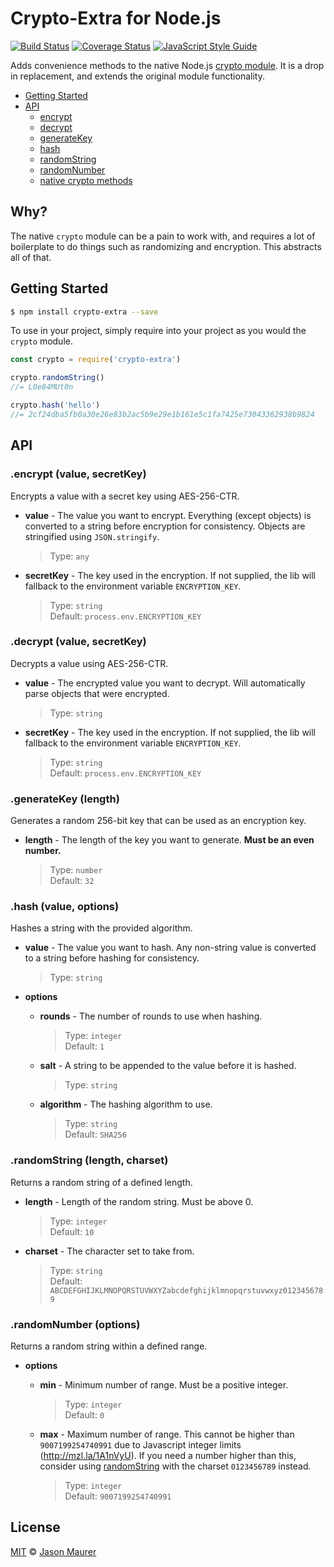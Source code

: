 # Crypto-Extra for Node.js

[![Build Status](https://travis-ci.org/jsonmaur/node-crypto-extra.svg?branch=master)](https://travis-ci.org/jsonmaur/node-crypto-extra)
[![Coverage Status](https://coveralls.io/repos/github/jsonmaur/node-crypto-extra/badge.svg?branch=master)](https://coveralls.io/github/jsonmaur/node-crypto-extra?branch=master)
[![JavaScript Style Guide](https://img.shields.io/badge/code%20style-standard-brightgreen.svg)](http://standardjs.com/)

Adds convenience methods to the native Node.js [crypto module](https://nodejs.org/api/crypto.html). It is a drop in replacement, and extends the original module functionality.

- [Getting Started](#getting-started)
- [API](#api)
  - [encrypt](#api-encrypt)
  - [decrypt](#api-decrypt)
  - [generateKey](#api-generate)
  - [hash](#api-hash)
  - [randomString](#api-random-string)
  - [randomNumber](#api-random-number)
  - [native crypto methods](https://nodejs.org/api/crypto.html)

## Why?

The native `crypto` module can be a pain to work with, and requires a lot of boilerplate to do things such as randomizing and encryption. This abstracts all of that.

<a name="getting-started"></a>
## Getting Started

```bash
$ npm install crypto-extra --save
```

To use in your project, simply require into your project as you would the `crypto` module.

```javascript
const crypto = require('crypto-extra')

crypto.randomString()
//= L0e84MUt0n

crypto.hash('hello')
//= 2cf24dba5fb0a30e26e83b2ac5b9e29e1b161e5c1fa7425e73043362938b9824
```

<a name="api"></a>
## API

<a name="api-encrypt"></a>
### .encrypt (value, secretKey)

Encrypts a value with a secret key using AES-256-CTR.

- **value** - The value you want to encrypt. Everything (except objects) is converted to a string before encryption for consistency. Objects are stringified using `JSON.stringify`.

  > Type: `any`  

- **secretKey** - The key used in the encryption. If not supplied, the lib will fallback to the environment variable `ENCRYPTION_KEY`.

  > Type: `string`  
  > Default: `process.env.ENCRYPTION_KEY`

<a name="api-decrypt"></a>
### .decrypt (value, secretKey)

Decrypts a value using AES-256-CTR.

- **value** - The encrypted value you want to decrypt. Will automatically parse objects that were encrypted.

  > Type: `string`  

- **secretKey** - The key used in the encryption. If not supplied, the lib will fallback to the environment variable `ENCRYPTION_KEY`.

  > Type: `string`  
  > Default: `process.env.ENCRYPTION_KEY`

<a name="api-generate"></a>
### .generateKey (length)

Generates a random 256-bit key that can be used as an encryption key.

- **length** - The length of the key you want to generate. **Must be an even number.**

  > Type: `number`  
  > Default: `32`

<a name="api-hash"></a>
### .hash (value, options)

Hashes a string with the provided algorithm.

- **value** - The value you want to hash. Any non-string value is converted to a string before hashing for consistency.

  > Type: `string`  

- **options**
  - **rounds** - The number of rounds to use when hashing.

    > Type: `integer`  
    > Default: `1`

  - **salt** - A string to be appended to the value before it is hashed.

    > Type: `string`  

  - **algorithm** - The hashing algorithm to use.

    > Type: `string`  
    > Default: `SHA256`

<a name="api-random-string"></a>
### .randomString (length, charset)

Returns a random string of a defined length.

- **length** - Length of the random string. Must be above 0.

  > Type: `integer`  
  > Default: `10`

- **charset** - The character set to take from.

  > Type: `string`  
  > Default: `ABCDEFGHIJKLMNOPQRSTUVWXYZabcdefghijklmnopqrstuvwxyz0123456789`

<a name="api-random-number"></a>
### .randomNumber (options)

Returns a random string within a defined range.

- **options**
  - **min** - Minimum number of range. Must be a positive integer.

    > Type: `integer`  
    > Default: `0`

  - **max** - Maximum number of range. This cannot be higher than `9007199254740991` due to Javascript integer limits (http://mzl.la/1A1nVyU). If you need a number higher than this, consider using [randomString](#api-random-string) with the charset `0123456789` instead.

    > Type: `integer`  
    > Default: `9007199254740991`

## License

[MIT](LICENSE) © [Jason Maurer](http://maur.co)
